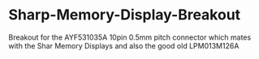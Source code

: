 # Sharp-Memory-Display-Breakout
Breakout for the AYF531035A 10pin 0.5mm pitch connector which mates with the Shar Memory Displays and also the good old  LPM013M126A
